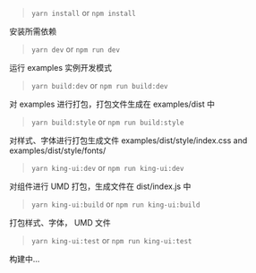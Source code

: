 > `yarn install` or `npm install`

安装所需依赖

> `yarn dev` or `npm run dev`

运行 examples 实例开发模式

> `yarn build:dev` or `npm run build:dev`

对 examples 进行打包，打包文件生成在 examples/dist 中

> `yarn build:style` or `npm run build:style`

对样式、字体进行打包生成文件 examples/dist/style/index.css and examples/dist/style/fonts/

> `yarn king-ui:dev` or `npm run king-ui:dev`

对组件进行 UMD 打包，生成文件在 dist/index.js 中

> `yarn king-ui:build` or `npm run king-ui:build`

打包样式、字体， UMD 文件

> `yarn king-ui:test` or `npm run king-ui:test`

构建中...
